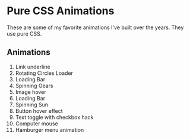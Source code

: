 # Pure CSS Animations

These are some of my favorite animations I've built over the years. They use pure CSS.

## Animations

1. Link underline
2. Rotating Circles Loader
3. Loading Bar
4. Spinning Gears
5. Image hover
6. Loading Bar
7. Spinning Sun
8. Button hover effect
9. Text toggle with checkbox hack
10. Computer mouse
11. Hamburger menu animation
